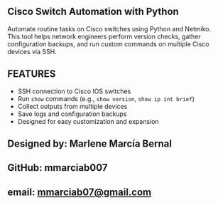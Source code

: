 ## Cisco Switch Automation with Python ##

Automate routine tasks on Cisco switches using Python and Netmiko.  
This tool helps network engineers perform version checks, gather configuration backups, and run custom commands on multiple Cisco devices via SSH.

## FEATURES ##
- SSH connection to Cisco IOS switches
- Run `show` commands (e.g., `show version`, `show ip int brief`)
- Collect outputs from multiple devices
- Save logs and configuration backups
- Designed for easy customization and expansion

## Designed by: Marlene Marcía Bernal ##
## GitHub: mmarciab007 ##
## email: mmarciab07@gmail.com ## 
